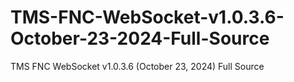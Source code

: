 # TMS-FNC-WebSocket-v1.0.3.6-October-23-2024-Full-Source
TMS FNC WebSocket v1.0.3.6 (October 23, 2024) Full Source
